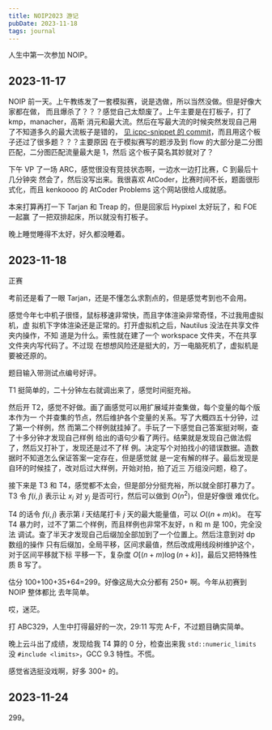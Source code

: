 ```yaml
---
title: NOIP2023 游记
pubDate: 2023-11-18
tags: journal
---
```


人生中第一次参加 NOIP。

## 2023-11-17

NOIP 前一天。上午教练发了一套模拟赛，说是选做，所以当然没做。但是好像大家都在做，
而且爆杀了？？？感觉自己太颓废了。上午主要是在打板子，打了 kmp，manacher，高斯
消元和最大流。然后在写最大流的时候突然发现自己用了不知道多久的最大流板子是错的，
[见 icpc-snippet 的 commit][3c3409d]，而且用这个板子还过了很多题？？？主要原因
在于模拟赛写的题涉及到 flow 的大部分是二分图匹配，二分图匹配流量最大是 1，然后
这个板子莫名其妙就对了？

[3c3409d]: https://github.com/EarthMessenger/icpc-snippet/commit/3c3409d41b274540ebc12a298b4058ea387ae9d4

下午 VP 了一场 ARC，感觉很没有竞技状态啊，一边水一边打比赛，C 到最后十几分钟突
然会了，然后没写出来。我很喜欢 AtCoder，比赛时间不长，题面很形式化，而且
kenkoooo 的 AtCoder Problems 这个网站很给人成就感。

本来打算再打一下 Tarjan 和 Treap 的，但是回家后 Hypixel 太好玩了，和 FOE 一起赢
了一把双排起床，所以就没有打板子。

晚上睡觉睡得不太好，好久都没睡着。

## 2023-11-18

正赛

考前还是看了一眼 Tarjan，还是不懂怎么求割点的，但是感觉考到也不会用。

感觉今年七中机子很怪，鼠标移速非常快，而且字体渲染非常奇怪，不过我用虚拟机，虚
拟机下字体渲染还是正常的。打开虚拟机之后，Nautilus 没法在共享文件夹内操作，不知
道是为什么。索性就在建了一个 workspace 文件夹，不在共享文件夹内写代码了。不过现
在想想风险还是挺大的，万一电脑死机了，虚拟机是要被还原的。

题目输入带测试点编号好评。

T1 挺简单的，二十分钟左右就调出来了，感觉时间挺充裕。

然后开 T2，感觉不好做。画了画感觉可以用扩展域并查集做，每个变量的每个版本作为一
个并查集的节点，然后维护各个变量的关系。写了大概四五十分钟，过了第一个样例，然
而第二个样例就挂掉了。手玩了一下感觉自己答案挺对啊，查了十多分钟才发现自己样例
给出的语句少看了两行。结果就是发现自己做法假了，然后又打补丁，发现还是过不了样
例。决定写个对拍找小的错误数据。造数据时不知道怎么保证答案一定存在，但是感觉就
是一定有解的样子。最后发现是自环的时候挂了，改对后过大样例，开始对拍，拍了近三
万组没问题，稳了。

接下来是 T3 和 T4，感觉都不太会，但是部分分挺充裕，所以就全部打暴力了。T3 令
$f(i, j)$ 表示让 $x_{i}$ 对 $y_{j}$ 是否可行，然后可以做到 $O(n^2)$，但是好像很
难优化。

T4 的话令 $f(i, j)$ 表示第 $i$ 天结尾打卡 $j$ 天的最大能量值，可以 $O((n+m)k)$。
在写 T4 暴力时，过不了第二个样例，而且样例也非常不友好，n 和 m 是 100，完全没法
调试。查了半天才发现自己后缀加全部加到了一个位置上。然后注意到对 dp 数组的操作
只有后缀加，全局平移，区间求最值，然后改成用线段树维护这个，对于区间平移就下标
平移一下，复杂度 $O[(n+m)\log(n+k)]$，最后又把特殊性质 B 写了。

估分 100+100+35+64=299。好像这局大众分都有 250+ 啊。今年从初赛到 NOIP 整体都比
去年简单。

哎，迷茫。

打 ABC329，人生中打得最好的一次，29:11 写完 A-F，不过题目确实简单。

晚上云斗出了成绩，发现给我 T4 算的 0 分，检查出来我 `std::numeric_limits` 没
`#include <limits>`，GCC 9.3 特性。不慌。

感觉省选挺没戏啊，好多 300+ 的。

## 2023-11-24

299。
